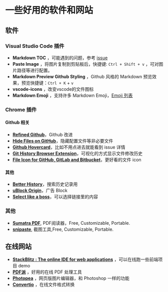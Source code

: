 # 一些好用的软件和网站
## 软件
### Visual Studio Code 插件
- **Markdown TOC** ，可能遇到的问题，参考 [issue](https://github.com/AlanWalk/markdown-toc/issues/65)
- **Paste Image** ，将图片复制到剪贴板后，快捷键: `Ctrl + Shift + v` ，可对图片路径等进行配置。
- **Markdown Preview Github Styling** ，Github 风格的 Markdown 预览效果，预览快捷键：`Ctrl + K` + `v`
- **vscode-icons** ，改变vscode的文件图标
- **Markdown Emoji** ，支持许多 Markdown Emoji，[Emoji 列表](./emoji.md)

### Chrome 插件
#### Github 相关

- [**Refined Github**](https://github.com/sindresorhus/refined-github)，Github 改进
- [**Hide Files on GitHub**](https://github.com/sindresorhus/hide-files-on-github)，隐藏配置文件等非必要文件
- [**Github Hovercard**](https://github.com/Justineo/github-hovercard)，比如不用点进去就能看到 issue 详情
- [**Git History Browser Extension**](https://chrome.google.com/webstore/detail/git-history-browser-exten/laghnmifffncfonaoffcndocllegejnf)，可视化的方式显示文件修改历史
- [**File Icon for GitHub, GitLab and Bitbucket**](https://chrome.google.com/webstore/detail/file-icon-for-github-gitl/ficfmibkjjnpogdcfhfokmihanoldbfe)，更好看的文件 icon
#### 其他
- [**Better History**](https://chrome.google.com/webstore/detail/chrome-better-history/aadbaagbanfijdnflkhepgjmhlpppbad?hl=en)，搜索历史记录用
- [**uBlock Origin**](https://chrome.google.com/webstore/detail/ublock-origin/cjpalhdlnbpafiamejdnhcphjbkeiagm)，广告 Block
- [**Select like a boss**](https://chrome.google.com/webstore/detail/select-like-a-boss/mnbiiidkialopoakajjpeghipbpljffi/related?hl=en)，可以选择链接里的内容

### 其他
- [**Sumatra PDF**](https://www.sumatrapdfreader.org/free-pdf-reader.html), PDF阅读器，Free, Customizable, Portable.
- [**snipaste**](https://www.snipaste.com/), 截图工具,Free, Customizable, Portable.
## 在线网站
- [ **StackBlitz : The online IDE for web applications**](https://stackblitz.com/) ，可以在线跑一些前端项目 demo
- [**PDF派**](https://www.pdfpai.com/) ，好用的在线 PDF 处理工具
- [**Photopea**](https://www.photopea.com) ，网页版图片编辑器，和 Photoshop 一样的功能
- [**Convertio**](https://convertio.co/zh/) ，在线文件格式转换
